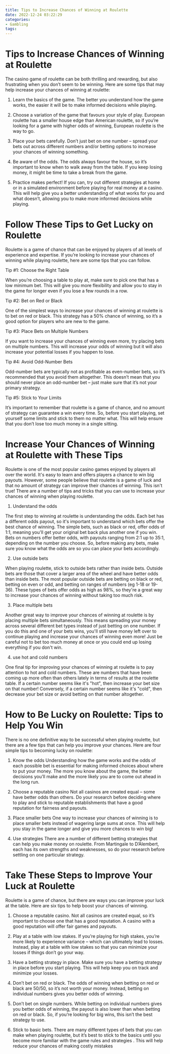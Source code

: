 ```yaml
---
title: Tips to Increase Chances of Winning at Roulette
date: 2022-12-24 03:22:29
categories:
- Gambling
tags:
---
```



#  Tips to Increase Chances of Winning at Roulette

The casino game of roulette can be both thrilling and rewarding, but also frustrating when you don’t seem to be winning. Here are some tips that may help increase your chances of winning at roulette:

1. Learn the basics of the game. The better you understand how the game works, the easier it will be to make informed decisions while playing.

2. Choose a variation of the game that favours your style of play. European roulette has a smaller house edge than American roulette, so if you’re looking for a game with higher odds of winning, European roulette is the way to go.

3. Place your bets carefully. Don’t just bet on one number – spread your bets out across different numbers and/or betting options to increase your chances of winning something.

4. Be aware of the odds. The odds always favour the house, so it’s important to know when to walk away from the table. If you keep losing money, it might be time to take a break from the game.

5. Practice makes perfect! If you can, try out different strategies at home or in a simulated environment before playing for real money at a casino. This will help give you a better understanding of what works for you and what doesn’t, allowing you to make more informed decisions while playing.

#  Follow These Tips to Get Lucky on Roulette

Roulette is a game of chance that can be enjoyed by players of all levels of experience and expertise. If you’re looking to increase your chances of winning while playing roulette, here are some tips that you can follow.

Tip #1: Choose the Right Table

When you’re choosing a table to play at, make sure to pick one that has a low minimum bet. This will give you more flexibility and allow you to stay in the game for longer even if you lose a few rounds in a row.

Tip #2: Bet on Red or Black

One of the simplest ways to increase your chances of winning at roulette is to bet on red or black. This strategy has a 50% chance of winning, so it’s a good option for players who are new to the game.

Tip #3: Place Bets on Multiple Numbers

If you want to increase your chances of winning even more, try placing bets on multiple numbers. This will increase your odds of winning but it will also increase your potential losses if you happen to lose.

Tip #4: Avoid Odd-Number Bets

Odd-number bets are typically not as profitable as even-number bets, so it’s recommended that you avoid them altogether. This doesn’t mean that you should never place an odd-number bet – just make sure that it’s not your primary strategy.

Tip #5: Stick to Your Limits

It’s important to remember that roulette is a game of chance, and no amount of strategy can guarantee a win every time. So, before you start playing, set yourself some limits and stick to them no matter what. This will help ensure that you don’t lose too much money in a single sitting.

#  Increase Your Chances of Winning at Roulette with These Tips

Roulette is one of the most popular casino games enjoyed by players all over the world. It's easy to learn and offers players a chance to win big payouts. However, some people believe that roulette is a game of luck and that no amount of strategy can improve their chances of winning. This isn't true! There are a number of tips and tricks that you can use to increase your chances of winning when playing roulette.

1. Understand the odds

The first step to winning at roulette is understanding the odds. Each bet has a different odds payout, so it's important to understand which bets offer the best chance of winning. The simple bets, such as black or red, offer odds of 1:1, meaning you'll get your original bet back plus another one if you win. Bets on numbers offer better odds, with payouts ranging from 2:1 up to 35:1, depending on the number you choose. So, before making any bets, make sure you know what the odds are so you can place your bets accordingly.

2. Use outside bets

When playing roulette, stick to outside bets rather than inside bets. Outside bets are those that cover a larger area of the wheel and have better odds than inside bets. The most popular outside bets are betting on black or red, betting on even or odd, and betting on ranges of numbers (eg 1-18 or 19-36). These types of bets offer odds as high as 98%, so they're a great way to increase your chances of winning without taking too much risk.

3. Place multiple bets

Another great way to improve your chances of winning at roulette is by placing multiple bets simultaneously. This means spreading your money across several different bet types instead of just betting on one number. If you do this and one of your bets wins, you'll still have money left over to continue playing and increase your chances of winning even more! Just be careful not to bet too much money at once or you could end up losing everything if you don't win.

4. use hot and cold numbers

One final tip for improving your chances of winning at roulette is to pay attention to hot and cold numbers. These are numbers that have been coming up more often than others lately in terms of results at the roulette table. If a certain number seems like it's "hot", then increase your bet size on that number! Conversely, if a certain number seems like it's "cold", then decrease your bet size or avoid betting on that number altogether.

#  How to Be Lucky on Roulette: Tips to Help You Win

There is no one definitive way to be successful when playing roulette, but there are a few tips that can help you improve your chances. Here are four simple tips to becoming lucky on roulette:

1. Know the odds
Understanding how the game works and the odds of each possible bet is essential for making informed choices about where to put your money. The more you know about the game, the better decisions you’ll make and the more likely you are to come out ahead in the long run.

2. Choose a reputable casino
Not all casinos are created equal – some have better odds than others. Do your research before deciding where to play and stick to reputable establishments that have a good reputation for fairness and payouts.

3. Place smaller bets
One way to increase your chances of winning is to place smaller bets instead of wagering large sums at once. This will help you stay in the game longer and give you more chances to win big!

4. Use strategies
There are a number of different betting strategies that can help you make money on roulette. From Martingale to D’Alembert, each has its own strengths and weaknesses, so do your research before settling on one particular strategy.

#  Take These Steps to Improve Your Luck at Roulette

Roulette is a game of chance, but there are ways you can improve your luck at the table. Here are six tips to help boost your chances of winning.

1. Choose a reputable casino. Not all casinos are created equal, so it’s important to choose one that has a good reputation. A casino with a good reputation will offer fair games and payouts.

2. Play at a table with low stakes. If you’re playing for high stakes, you’re more likely to experience variance – which can ultimately lead to losses. Instead, play at a table with low stakes so that you can minimize your losses if things don’t go your way.

3. Have a betting strategy in place. Make sure you have a betting strategy in place before you start playing. This will help keep you on track and minimize your losses.

4. Don’t bet on red or black. The odds of winning when betting on red or black are 50/50, so it’s not worth your money. Instead, betting on individual numbers gives you better odds of winning.

5. Don’t bet on single numbers. While betting on individual numbers gives you better odds of winning, the payout is also lower than when betting on red or black. So, if you’re looking for big wins, this isn’t the best strategy to use.

6. Stick to basic bets. There are many different types of bets that you can make when playing roulette, but it’s best to stick to the basics until you become more familiar with the game rules and strategies . This will help reduce your chances of making costly mistakes